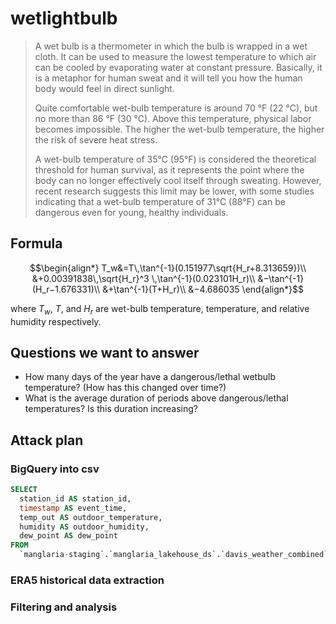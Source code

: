 # wetlightbulb

> A wet bulb is a thermometer in which the bulb is wrapped in a wet cloth. It can be used to measure the lowest temperature to which air can be cooled by evaporating water at constant pressure. Basically, it is a metaphor for human sweat and it will tell you how the human body would feel in direct sunlight.
>
> Quite comfortable wet-bulb temperature is around 70 °F (22 °C), but no more than 86 °F (30 °C). Above this temperature, physical labor becomes impossible. The higher the wet-bulb temperature, the higher the risk of severe heat stress.
> 
> A wet-bulb temperature of 35°C (95°F) is considered the theoretical threshold for human survival, as it represents the point where the body can no longer effectively cool itself through sweating. However, recent research suggests this limit may be lower, with some studies indicating that a wet-bulb temperature of 31°C (88°F) can be dangerous even for young, healthy individuals. 

## Formula
``` math
\begin{align*}
T_w&=T\,\tan^{-1}(0.151977\sqrt{H_r+8.313659})\\
&+0.00391838\,\sqrt{H_r}^3 \,\tan^{-1}(0.023101H_r)\\
&−\tan^{-1}(H_r−1.676331)\\
&+\tan^{-1}(T+H_r)\\
&−4.686035
\end{align*}
```
where $T_w$, $T$, and $H_r$ are wet-bulb temperature, temperature, and relative humidity respectively.

## Questions we want to answer
- How many days of the year have a dangerous/lethal wetbulb temperature? (How has this changed over time?)
- What is the average duration of periods above dangerous/lethal temperatures? Is this duration increasing?

## Attack plan
### BigQuery into csv
```sql 
SELECT
  station_id AS station_id,
  timestamp AS event_time,
  temp_out AS outdoor_temperature,
  humidity AS outdoor_humidity,
  dew_point AS dew_point
FROM
  `manglaria-staging`.`manglaria_lakehouse_ds`.`davis_weather_combined`
```
### ERA5 historical data extraction
### Filtering and analysis
